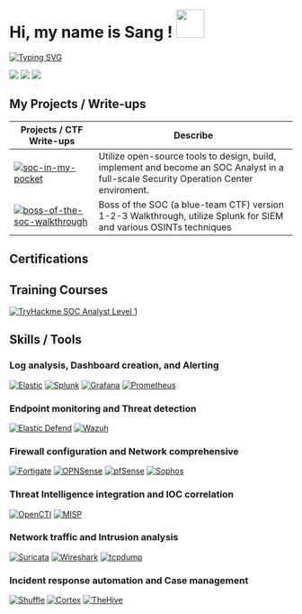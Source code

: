 <h1> Hi, my name is Sang ! <img src="https://emojis.slackmojis.com/emojis/images/1577305505/7373/hand_wave.gif?1577305505" width="50" /> </h1>
<p align='center'>
</p>

[![Typing SVG](https://readme-typing-svg.herokuapp.com?font=Fira+Code&duration=3500&pause=700&width=435&lines=Welcome+to+my+cybersecurity+journey!;A+SOC+Analyst+wannabe)](https://git.io/typing-svg)

<a href="https://www.linkedin.com/in/phamthanhsang0311/"><img src="https://img.shields.io/badge/-LinkedIn-0072b1?&style=flat&logo=linkedin&logoColor=white" /></a>
<a href="https://t.me/sangpham0311"><img src="https://img.shields.io/badge/-Telegram-2CA5E0?style=flat&logo=telegram&logoColor=white" /></a>
<a href="mailto:sang3112002@gmail.com"><img src="https://img.shields.io/badge/-sang3112002@gmail.com-D14836?style=flat&logo=gmail&logoColor=white" /></a>



## My Projects / Write-ups
| **Projects / CTF Write-ups**                                         | Describe        |
|-----------|-|
|[![soc-in-my-pocket](https://img.shields.io/static/v1?label=SOC-in-my-Pocket&message=%20&color=000605&logo=github&logoColor=white&labelColor=000605)](https://github.com/phamthanhsang-cs/SOC-in-my-Pocket)| Utilize open-source tools to design, build, implement and become an SOC Analyst in a full-scale Security Operation Center enviroment. |
| [![boss-of-the-soc-walkthrough](https://img.shields.io/static/v1?label=Boss-of-the-SOC&message=%20&color=000605&logo=github&logoColor=white&labelColor=000605)](https://github.com/phamthanhsang-cs/Boss-of-the-SOC)| Boss of the SOC (a blue-team CTF) version 1-2-3 Walkthrough, utilize Splunk for SIEM and various OSINTs techniques  |


## Certifications 
<!-- <div>
    <img src="https://img.shields.io/badge/-Security%2B-FF0000?&style=flat&logo=CompTIA&logoColor=white" />
    <img src="https://img.shields.io/badge/-ISC2_CC-00A652?&style=flat&logo=ISC2&logoColor=white" /> 
    <img src="https://img.shields.io/badge/-Google_Cybersecurity_Professional-4285F4?&style=flat&logo=Google&logoColor=white" />
</div>
-->

## Training Courses
[![TryHackme SOC Analyst Level 1][Tryhackme]][Tryhackme-url]

## Skills / Tools

### Log analysis, Dashboard creation, and Alerting
[![Elastic][Elastic]][Elastic-url]
[![Splunk][Splunk]][Splunk-url]
[![Grafana][Grafana]][Grafana-url]
[![Prometheus][Prometheus]][Prometheus-url]

### Endpoint monitoring and Threat detection
[![Elastic Defend][Elastic-Defend]][Elastic-Defend-url]
[![Wazuh][Wazuh]][Wazuh-url]

### Firewall configuration and Network comprehensive
[![Fortigate][Fortigate]][Fortigate-url]
[![OPNSense][OPNSense]][OPNSense-url]
[![pfSense][pfSense]][pfSense-url]
[![Sophos][Sophos]][Sophos-url]

### Threat Intelligence integration and IOC correlation
[![OpenCTI][OpenCTI]][OpenCTI-url]
[![MISP][MISP]][MISP-url]

### Network traffic and Intrusion analysis
[![Suricata][Suricata]][Suricata-url]
[![Wireshark][Wireshark]][Wireshark-url]
[![tcpdump][tcpdump]][tcpdump-url]

### Incident response automation and Case management
[![Shuffle][Shuffle]][Shuffle-url]
[![Cortex][Cortex]][Cortex-url]
[![TheHive][TheHive]][TheHive-url]


<!-- MARKDOWN LINKS & IMAGES -->
<!--Certification-->

<!---Training Courses-->
[Tryhackme]: https://img.shields.io/badge/-TryHackMe_SOC_Analyst_Level_1_Complete_Course-2EAD50?&style=flat&logo=TryHackMe&logoColor=white
[Tryhackme-url]: https://tryhackme-certificates.s3-eu-west-1.amazonaws.com/THM-9JFJR40TMQ.pdf


<!--SIEM and Log Management-->
[Elastic]: https://img.shields.io/badge/Elastic-%23005571.svg?style=flat&logo=elastic&logoColor=white
[Elastic-url]: https://www.elastic.co/
[Splunk]: https://img.shields.io/badge/-Splunk-000000?&style=flat&logo=Splunk&logoColor=white
[Splunk-url]: https://www.splunk.com/
[Grafana]: https://img.shields.io/badge/-Grafana-F46800?&style=flat&logo=Grafana&logoColor=white
[Grafana-url]: https://grafana.com/
[Prometheus]: https://img.shields.io/badge/-Prometheus-E6522C?&style=flat&logo=Prometheus&logoColor=white
[Prometheus-url]: https://prometheus.io/

<!--Enpoint Protection-->
[Elastic-Defend]: https://img.shields.io/badge/-Elastic_Defend-CF4A0C?&style=flat&logo=Elastic&logoColor=white
[Elastic-Defend-url]: https://www.elastic.co/guide/en/integrations/current/endpoint.html
[Wazuh]: https://img.shields.io/badge/-Wazuh-3C99DC?&style=flat&logo=librewolf&logoColor=white
[Wazuh-url]: https://wazuh.com/

<!--Firewall-->
[Fortigate]: https://img.shields.io/badge/-Fortigate-FF0000?&style=flat&logo=Fortinet&logoColor=white
[Fortigate-url]: https://www.fortinet.com/products/next-generation-firewall
[OPNSense]: https://img.shields.io/badge/OPNSense-%23FF5200.svg?style=flat&logo=opnsense&logoColor=white
[OPNSense-url]: https://opnsense.org/
[pfSense]: https://img.shields.io/badge/-pfSense-000000?&style=flat&logo=baserow&logoColor=white
[pfSense-url]: https://www.pfsense.org/
[Sophos]: https://img.shields.io/badge/-Sophos-0080FF?&style=flat&logo=symphony&logoColor=white
[Sophos-url]: https://www.sophos.com/en-us/products/next-gen-firewall

<!--Threat Intelligence-->
[OpenCTI]: https://img.shields.io/badge/OpenCTI-%23003399.svg?style=flat&logo=nextdns&logoColor=white
[OpenCTI-url]: https://filigran.io/solutions/open-cti/
[MISP]: https://img.shields.io/badge/MISP-%23248BFB.svg?style=flat&logo=wechat&logoColor=white
[MISP-url]: https://www.misp-project.org/

<!--Network analyzer-->
[Suricata]: https://img.shields.io/badge/-Suricata-FF5C28?&style=flat&logo=awsorganizations&logoColor=white
[Suricata-url]:https://suricata.io/
[Wireshark]: https://img.shields.io/badge/-Wireshark-1679A7?&style=flat&logo=Wireshark&logoColor=white
[Wireshark-url]: https://www.wireshark.org/
[tcpdump]: https://img.shields.io/badge/-tcpdump-005571?&style=flat&logo=Linux&logoColor=white
[tcpdump-url]: https://www.tcpdump.org/

<!--SOAR and Case management-->
[Shuffle]: https://img.shields.io/badge/Shuffle-%23FF6F00.svg?style=flat&logo=hackthebox&logoColor=white
[Shuffle-url]: https://shuffler.io/
[Cortex]: https://img.shields.io/badge/Cortex-%2380F5D2.svg?style=flat&logo=serverless&logoColor=white
[Cortex-url]: https://strangebee.com/cortex/
[TheHive]: https://img.shields.io/badge/TheHive-%23FFCD00.svg?style=flat&logo=hive&logoColor=white
[TheHive-url]: https://strangebee.com/thehive/





